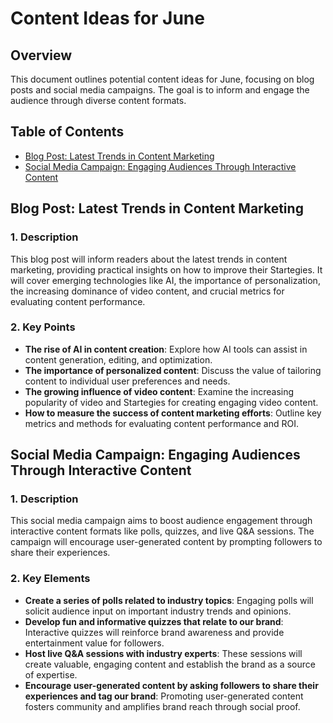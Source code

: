 # Content Ideas for June

## Overview

This document outlines potential content ideas for June, focusing on blog posts and social media campaigns.  The goal is to inform and engage the audience through diverse content formats.

## Table of Contents

* [Blog Post: Latest Trends in Content Marketing](#blog-post-latest-trends-in-content-marketing)
* [Social Media Campaign: Engaging Audiences Through Interactive Content](#social-media-campaign-engaging-audiences-through-interactive-content)


## Blog Post: Latest Trends in Content Marketing

### 1. Description

This blog post will inform readers about the latest trends in content marketing, providing practical insights on how to improve their Startegies.  It will cover emerging technologies like AI, the importance of personalization, the increasing dominance of video content, and crucial metrics for evaluating content performance.


### 2. Key Points

* **The rise of AI in content creation**: Explore how AI tools can assist in content generation, editing, and optimization.
* **The importance of personalized content**: Discuss the value of tailoring content to individual user preferences and needs.
* **The growing influence of video content**: Examine the increasing popularity of video and Startegies for creating engaging video content.
* **How to measure the success of content marketing efforts**:  Outline key metrics and methods for evaluating content performance and ROI.


## Social Media Campaign: Engaging Audiences Through Interactive Content

### 1. Description

This social media campaign aims to boost audience engagement through interactive content formats like polls, quizzes, and live Q&A sessions. The campaign will encourage user-generated content by prompting followers to share their experiences.


### 2. Key Elements

* **Create a series of polls related to industry topics**:  Engaging polls will solicit audience input on important industry trends and opinions.
* **Develop fun and informative quizzes that relate to our brand**: Interactive quizzes will reinforce brand awareness and provide entertainment value for followers.
* **Host live Q&A sessions with industry experts**:  These sessions will create valuable, engaging content and establish the brand as a source of expertise.
* **Encourage user-generated content by asking followers to share their experiences and tag our brand**: Promoting user-generated content fosters community and amplifies brand reach through social proof.